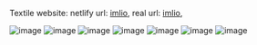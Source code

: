 Textile website:
netlify url: [imlio](https://imlion-textile.netlify.app/),
real url: [imlio](https://imlion.uz/),

![image](https://github.com/behruzbedeveloper/imlionTextile/assets/139049825/a64cd58a-80c3-40d1-ac23-d5a9394d5933)
![image](https://github.com/behruzbedeveloper/imlionTextile/assets/139049825/91b2a310-e247-45c8-be16-68d6784ceda6)
![image](https://github.com/behruzbedeveloper/imlionTextile/assets/139049825/fa214e83-7d82-45e8-a02b-64c0f2bd5cb8)
![image](https://github.com/behruzbedeveloper/imlionTextile/assets/139049825/97550f9e-383c-4483-8cd3-d2b3a90a87fa)
![image](https://github.com/behruzbedeveloper/imlionTextile/assets/139049825/7d45a7b9-9b3f-4b95-a502-d51ead0d231c)
![image](https://github.com/behruzbedeveloper/imlionTextile/assets/139049825/4d5e7a2b-1a7b-4bed-85f3-f0133e06044b)
![image](https://github.com/behruzbedeveloper/imlionTextile/assets/139049825/6cd51744-ebbe-4487-98f1-1b050d070fe4)
